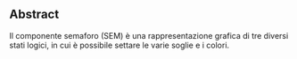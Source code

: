 ## Abstract
Il componente semaforo (SEM) è una rappresentazione grafica di tre diversi stati logici, in cui è possibile settare le varie soglie e i colori.
